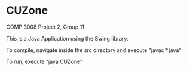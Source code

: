 # CUZone
COMP 3008 Project 2, Group 11

This is a Java Application using the Swing library.

To compile, navigate inside the src directory and execute "javac *.java"

To run, execute "java CUZone"